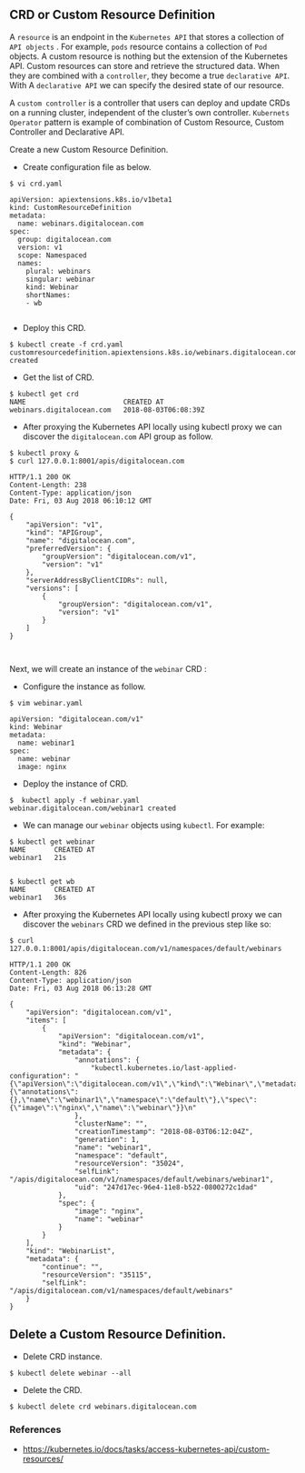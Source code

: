 ## CRD or Custom Resource Definition
A `resource` is an endpoint in the `Kubernetes API` that stores a collection of `API objects` . For example, `pods` resource contains a collection of `Pod` objects. A custom resource is nothing but the extension of the Kubernetes API. Custom resources can store and retrieve the structured data. When they are combined with a `controller`, they become a true `declarative API`. With A `declarative API` we can specify the desired state of our resource. 

A `custom controller` is a controller that users can deploy and update CRDs on a running cluster, independent of the cluster’s own controller. `Kubernets Operator` pattern is example of combination of Custom Resource, Custom Controller and Declarative API.


Create a new Custom Resource Definition.

- Create configuration file as below.
```
$ vi crd.yaml

apiVersion: apiextensions.k8s.io/v1beta1
kind: CustomResourceDefinition
metadata:
  name: webinars.digitalocean.com
spec:
  group: digitalocean.com
  version: v1
  scope: Namespaced
  names:
    plural: webinars
    singular: webinar
    kind: Webinar
    shortNames:
    - wb
   
```

- Deploy this CRD.
```
$ kubectl create -f crd.yaml 
customresourcedefinition.apiextensions.k8s.io/webinars.digitalocean.com created
```

- Get the list of CRD.
```
$ kubectl get crd
NAME                        CREATED AT
webinars.digitalocean.com   2018-08-03T06:08:39Z

```

- After proxying the Kubernetes API locally using kubectl proxy we can discover the `digitalocean.com` API group as follow.
```
$ kubectl proxy &
$ curl 127.0.0.1:8001/apis/digitalocean.com

HTTP/1.1 200 OK
Content-Length: 238
Content-Type: application/json
Date: Fri, 03 Aug 2018 06:10:12 GMT

{
    "apiVersion": "v1", 
    "kind": "APIGroup", 
    "name": "digitalocean.com", 
    "preferredVersion": {
        "groupVersion": "digitalocean.com/v1", 
        "version": "v1"
    }, 
    "serverAddressByClientCIDRs": null, 
    "versions": [
        {
            "groupVersion": "digitalocean.com/v1", 
            "version": "v1"
        }
    ]
}



```

Next, we will create an instance of the `webinar` CRD :

- Configure the instance as follow.
```
$ vim webinar.yaml

apiVersion: "digitalocean.com/v1"
kind: Webinar
metadata:
  name: webinar1
spec:
  name: webinar
  image: nginx

```

- Deploy the instance of CRD.
```
$  kubectl apply -f webinar.yaml 
webinar.digitalocean.com/webinar1 created
```

- We can manage our `webinar` objects using `kubectl`. For example:
```
$ kubectl get webinar
NAME       CREATED AT
webinar1   21s


$ kubectl get wb
NAME       CREATED AT
webinar1   36s

```

- After proxying the Kubernetes API locally using kubectl proxy we can discover the `webinars` CRD we defined in the previous step like so:
```
$ curl 127.0.0.1:8001/apis/digitalocean.com/v1/namespaces/default/webinars

HTTP/1.1 200 OK
Content-Length: 826
Content-Type: application/json
Date: Fri, 03 Aug 2018 06:13:28 GMT

{
    "apiVersion": "digitalocean.com/v1", 
    "items": [
        {
            "apiVersion": "digitalocean.com/v1", 
            "kind": "Webinar", 
            "metadata": {
                "annotations": {
                    "kubectl.kubernetes.io/last-applied-configuration": "{\"apiVersion\":\"digitalocean.com/v1\",\"kind\":\"Webinar\",\"metadata\":{\"annotations\":{},\"name\":\"webinar1\",\"namespace\":\"default\"},\"spec\":{\"image\":\"nginx\",\"name\":\"webinar\"}}\n"
                }, 
                "clusterName": "", 
                "creationTimestamp": "2018-08-03T06:12:04Z", 
                "generation": 1, 
                "name": "webinar1", 
                "namespace": "default", 
                "resourceVersion": "35024", 
                "selfLink": "/apis/digitalocean.com/v1/namespaces/default/webinars/webinar1", 
                "uid": "247d17ec-96e4-11e8-b522-0800272c1dad"
            }, 
            "spec": {
                "image": "nginx", 
                "name": "webinar"
            }
        }
    ], 
    "kind": "WebinarList", 
    "metadata": {
        "continue": "", 
        "resourceVersion": "35115", 
        "selfLink": "/apis/digitalocean.com/v1/namespaces/default/webinars"
    }
}

```
## Delete a Custom Resource Definition.

- Delete CRD instance.
```
$ kubectl delete webinar --all
```

- Delete the  CRD.
```
$ kubectl delete crd webinars.digitalocean.com
```

### References
- https://kubernetes.io/docs/tasks/access-kubernetes-api/custom-resources/
